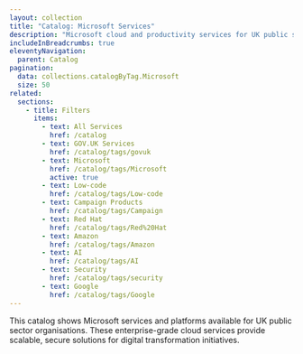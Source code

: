 ```yaml
---
layout: collection
title: "Catalog: Microsoft Services"
description: "Microsoft cloud and productivity services for UK public sector organisations"
includeInBreadcrumbs: true
eleventyNavigation:
  parent: Catalog
pagination:
  data: collections.catalogByTag.Microsoft
  size: 50
related:
  sections:
    - title: Filters
      items:
        - text: All Services
          href: /catalog
        - text: GOV.UK Services
          href: /catalog/tags/govuk
        - text: Microsoft
          href: /catalog/tags/Microsoft
          active: true
        - text: Low-code
          href: /catalog/tags/Low-code
        - text: Campaign Products
          href: /catalog/tags/Campaign
        - text: Red Hat
          href: /catalog/tags/Red%20Hat
        - text: Amazon
          href: /catalog/tags/Amazon
        - text: AI
          href: /catalog/tags/AI
        - text: Security
          href: /catalog/tags/security
        - text: Google
          href: /catalog/tags/Google
---
```


This catalog shows Microsoft services and platforms available for UK public sector organisations. These enterprise-grade cloud services provide scalable, secure solutions for digital transformation initiatives.
